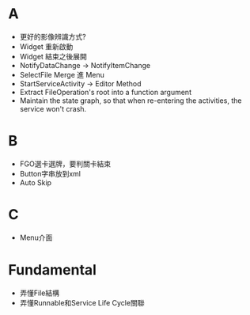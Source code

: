 # A
- 更好的影像辨識方式?
- Widget 重新啟動
- Widget 結束之後展開
- NotifyDataChange -> NotifyItemChange
- SelectFile Merge 進 Menu
- StartServiceActivity -> Editor Method
- Extract FileOperation's root into a function argument
- Maintain the state graph, so that when re-entering the activities, the service won't crash.

# B
- FGO選卡選牌，要判關卡結束
- Button字串放到xml
- Auto Skip

# C
- Menu介面

# Fundamental
- 弄懂File結構
- 弄懂Runnable和Service Life Cycle關聯
